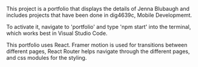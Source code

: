 This project is a portfolio that displays the details of Jenna Blubaugh and includes projects that have been done in dig4639c, Mobile Developmemt.


To activate it, navigate to 'portfolio' and type 'npm start' into the terminal, which works best in Visual Studio Code.


This portfolio uses React.  Framer motion is used for transitions between different pages, React Router helps navigate through the different pages, and css modules for the styling.